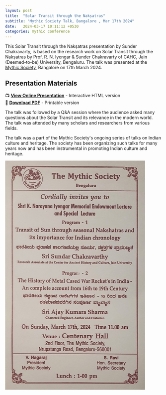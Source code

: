 ```yaml
---
layout: post
title:  "Solar Transit through the Nakṣatras"
subtitle: "Mythic Society Talk, Bangalore , Mar 17th 2024"
date:   2024-03-17 10:11:12 +0530
categories: mythic conference
---
```


This Solar Transit through the Nakṣatras presentation by Sunder Chakravarty, is based on the research work on Solar Transit through the Nakṣatras by Prof. R. N. Iyengar & Sunder Chakravarty of CAHC, Jain (Deemed-to-be) University, Bengaluru. The talk was presented at the [Mythic Society](https://mythicsociety.org/), Bangalore on 17th March 2024.

## Presentation Materials

📺 **[View Online Presentation](/assets/talks/2024-03-17-mythic/solar-epochs.html)** - Interactive HTML version  
📄 **[Download PDF](/assets/talks/2024-03-17-mythic/solar-epochs.pdf)** - Printable version

The talk was followed by a Q&A session where the audience asked many questions about the Solar Transit and its relevance in the modern world. The talk was attended by many scholars and researchers from various fields.

The talk was a part of the Mythic Society's ongoing series of talks on Indian culture and heritage. The society has been organizing such talks for many years now and has been instrumental in promoting Indian culture and heritage.

[![Solar Transit through the Nakṣatras Invitation](/assets/talks/2024-03-17-mythic/2024-03-17-sunder-mythic-talk.jpg)](/assets/talks/2024-03-17-mythic/solar-epochs.html)



